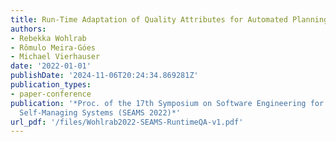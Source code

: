 ```yaml
---
title: Run-Time Adaptation of Quality Attributes for Automated Planning
authors:
- Rebekka Wohlrab
- Rômulo Meira-Góes
- Michael Vierhauser
date: '2022-01-01'
publishDate: '2024-11-06T20:24:34.869281Z'
publication_types:
- paper-conference
publication: '*Proc. of the 17th Symposium on Software Engineering for Adaptive and
  Self-Managing Systems (SEAMS 2022)*'
url_pdf: '/files/Wohlrab2022-SEAMS-RuntimeQA-v1.pdf'
---
```

